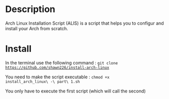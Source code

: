 <h1>Description</h1>
Arch Linux Installation Script (ALIS) is a script that helps you to configur and install your Arch from scratch.

<h1>Install</h1>

In the terminal use the following command :
<code>git clone https://github.com/shawn226/install-arch-linux</code>

You need to make the script executable :
<code>chmod +x install_arch_linux\ -\ part\ 1.sh</code>

You only have to execute the first script (which will call the second)
